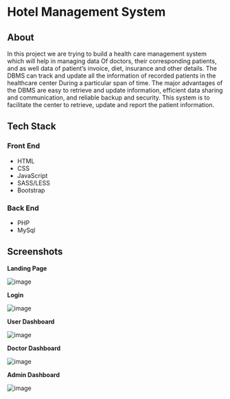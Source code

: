 # Hotel Management System

## About
  In this project we are trying to build a health care management system which will help in managing data
Of doctors, their corresponding patients, and as well data of patient’s invoice, diet, insurance and other details. The DBMS can track and update all the information of recorded patients in the healthcare center
During a particular span of time. The major advantages of the DBMS are easy to retrieve and update information, efficient data sharing and communication, and reliable backup and security. This system is to facilitate the center to retrieve, update and report the patient information. 

## Tech Stack

### **Front End**
- HTML
- CSS
- JavaScript
- SASS/LESS
- Bootstrap

### **Back End**
- PHP
- MySql

## **Screenshots**
**Landing Page**

![image](https://user-images.githubusercontent.com/26626161/43714287-1ad56c80-999a-11e8-9070-ba65644a22a8.png)

**Login**


![image](https://user-images.githubusercontent.com/26626161/43714331-3c3ebaa2-999a-11e8-9276-e52b531eb418.png)

**User Dashboard**


![image](https://user-images.githubusercontent.com/26626161/43714332-3f775378-999a-11e8-8b4d-6720c861bb79.png)

**Doctor Dashboard**

![image](https://user-images.githubusercontent.com/26626161/43714335-42087b12-999a-11e8-933b-a50cb6b8924a.png)


**Admin Dashboard**


![image](https://user-images.githubusercontent.com/26626161/43714391-6e78a758-999a-11e8-90e3-2a0b2295de1b.png)
